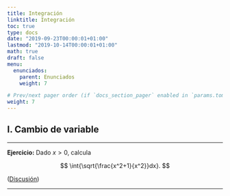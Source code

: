 ```yaml
---
title: Integración
linktitle: Integración
toc: true
type: docs
date: "2019-09-23T00:00:01+01:00"
lastmod: "2019-10-14T00:00:01+01:00"
math: true
draft: false
menu:
  enunciados:
    parent: Enunciados
    weight: 7

# Prev/next pager order (if `docs_section_pager` enabled in `params.toml`)
weight: 7
---
```


## I. Cambio de variable

---

**Ejercicio:** Dado $x>0$, calcula

$$
\int{\sqrt{\frac{x^2+1}{x^2}}dx}.
$$

([Discusión](/2019/09/23/comenzamos-nuevo-proyecto-de-problemas-de-oposicion/))

---
